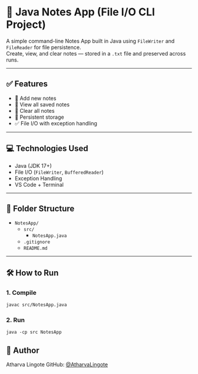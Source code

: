 # 📒 Java Notes App (File I/O CLI Project)

A simple command-line Notes App built in Java using `FileWriter` and `FileReader` for file persistence.  
Create, view, and clear notes — stored in a `.txt` file and preserved across runs.

---

## ✅ Features

- 📝 Add new notes
- 📖 View all saved notes
- 🧹 Clear all notes
- 💾 Persistent storage 
- ✅ File I/O with exception handling

---

## 💻 Technologies Used

- Java (JDK 17+)
- File I/O (`FileWriter`, `BufferedReader`)
- Exception Handling
- VS Code + Terminal

---

## 🧱 Folder Structure

- `NotesApp/`
  - `src/`
    - `NotesApp.java` 
  - `.gitignore`
  - `README.md`

---

## 🛠️ How to Run

### 1. Compile

```bash
javac src/NotesApp.java
```

### 2. Run

```
java -cp src NotesApp
```

## 🙋 Author
Atharva Lingote
GitHub: [@AtharvaLingote](https://github.com/AtharvaLingote)
